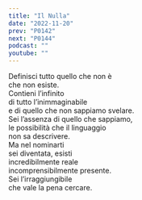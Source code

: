 ```yaml
---
title: "Il Nulla"
date: "2022-11-20"
prev: "P0142"
next: "P0144"
podcast: ""
youtube: ""
---
```


Definisci tutto quello che non è  
che non esiste.  
Contieni l’infinito  
di tutto l’inimmaginabile  
e di quello che non sappiamo svelare.  
Sei l’assenza di quello che sappiamo,  
le possibilità che il linguaggio  
non sa descrivere.  
Ma nel nominarti  
sei diventata, esisti  
incredibilmente reale  
incomprensibilmente presente.  
Sei l’irraggiungibile  
che vale la pena cercare.
